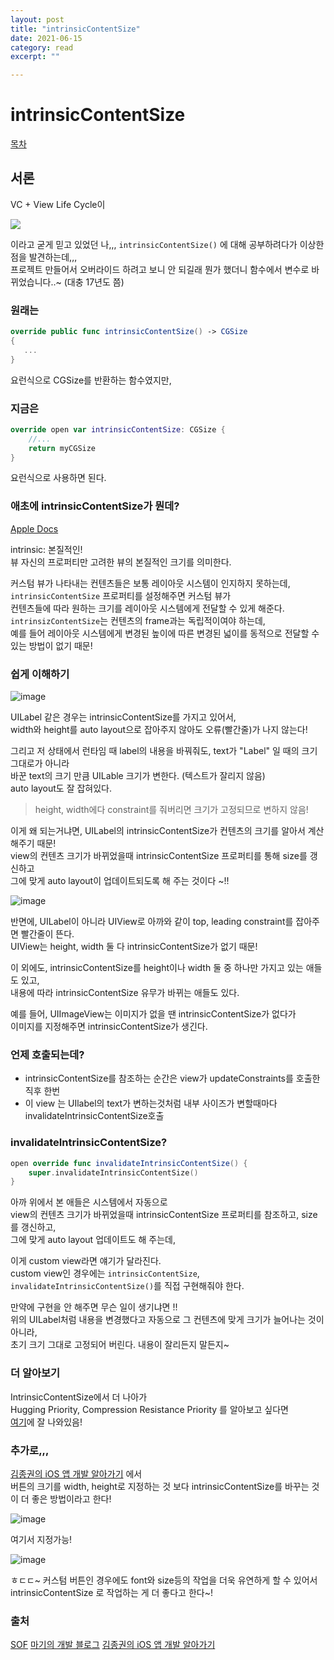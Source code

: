 ```yaml
---
layout: post
title: "intrinsicContentSize" 
date: 2021-06-15
category: read 
excerpt: ""

---
```


# intrinsicContentSize

[목차](https://iamcho2.github.io/2021/06/08/master-of-ios-life-cycle)



## 서론

VC + View Life Cycle이

![](https://user-images.githubusercontent.com/28949235/121391424-504f2a00-c989-11eb-8566-9142018c66a1.png)

이라고 굳게 믿고 있었던 나,,, `intrinsicContentSize()` 에 대해 공부하려다가 이상한 점을 발견하는데,,,  
프로젝트 만들어서 오버라이드 하려고 보니 안 되길래 뭔가 했더니 함수에서 변수로 바뀌었습니다..~ (대충 17년도 쯤)

### 원래는

```swift
override public func intrinsicContentSize() -> CGSize
{
   ...
}
```

요런식으로 CGSize를 반환하는 함수였지만,  

### 지금은

```swift
override open var intrinsicContentSize: CGSize {
    //...
    return myCGSize
}
```

요런식으로 사용하면 된다.

###  애초에 intrinsicContentSize가 뭔데?

[Apple Docs](https://developer.apple.com/documentation/uikit/uiview/1622600-intrinsiccontentsize)

intrinsic: 본질적인!  
뷰 자신의 프로퍼티만 고려한 뷰의 본질적인 크기를 의미한다.

커스텀 뷰가 나타내는 컨텐츠들은 보통 레이아웃 시스템이 인지하지 못하는데,  
`intrinsicContentSize` 프로퍼티를 설정해주면 커스텀 뷰가   
컨텐츠들에 따라 원하는 크기를 레이아웃 시스템에게 전달할 수 있게 해준다.  
`intrinsizContentSize`는 컨텐츠의 frame과는 독립적이여야 하는데,  
예를 들어 레이아웃 시스템에게 변경된 높이에 따른 변경된 넓이를 동적으로 전달할 수 있는 방법이 없기 때문!

### 쉽게 이해하기

![image](https://user-images.githubusercontent.com/28949235/122041749-3e9bd580-ce14-11eb-82d2-984629c6ba12.png)

UILabel 같은 경우는 intrinsicContentSize를 가지고 있어서,  
width와 height를 auto layout으로 잡아주지 않아도 오류(빨간줄)가 나지 않는다!

그리고 저 상태에서 런타임 때 label의 내용을 바꿔줘도, text가 "Label" 일 때의 크기 그대로가 아니라  
바꾼 text의 크기 만큼 UILable 크기가 변한다. (텍스트가 잘리지 않음)  
auto layout도 잘 잡혀있다.

> height, width에다 constraint를 줘버리면 크기가 고정되므로 변하지 않음!

이게 왜 되는거냐면, UILabel의 intrinsicContentSize가 컨텐츠의 크기를 알아서 계산해주기 때문!  
view의 컨텐츠 크기가 바뀌었을때 intrinsicContentSize 프로퍼티를  통해 size를 갱신하고  
그에 맞게 auto layout이 업데이트되도록 해 주는 것이다 ~!!

![image](https://user-images.githubusercontent.com/28949235/122042351-ff21b900-ce14-11eb-9649-0d57eadcfd62.png)

반면에, UILabel이 아니라 UIView로 아까와 같이 top, leading constraint를 잡아주면 빨간줄이 뜬다.  
UIView는 height, width 둘 다 intrinsicContentSize가 없기 때문!

이 외에도, intrinsicContentSize를 height이나 width 둘 중 하나만 가지고 있는 애들도 있고,  
내용에 따라 intrinsicContentSize 유무가 바뀌는 애들도 있다.

예를 들어, UIImageView는 이미지가 없을 땐 intrinsicContentSize가 없다가   
이미지를 지정해주면 intrinsicContentSize가 생긴다.

### 언제 호출되는데?

- intrinsicContentSize를 참조하는 순간은 view가 updateConstraints를 호출한 직후 한번
- 이 view 는 UIlabel의 text가 변하는것처럼 내부 사이즈가 변할때마다 invalidateIntrinsicContentSize호출

### invalidateIntrinsicContentSize?

```swift
open override func invalidateIntrinsicContentSize() {
    super.invalidateIntrinsicContentSize()
}
```

아까 위에서 본 애들은 시스템에서 자동으로  
view의 컨텐츠 크기가 바뀌었을때 intrinsicContentSize 프로퍼티를 참조하고, size를 갱신하고,  
그에 맞게 auto layout 업데이트도 해 주는데, 

이게 custom view라면 얘기가 달라진다.  
custom view인 경우에는 `intrinsicContentSize`, `invalidateIntrinsicContentSize()`를 직접 구현해줘야 한다.

만약에 구현을 안 해주면 무슨 일이 생기냐면 !!  
위의 UILabel처럼 내용을 변경했다고 자동으로 그 컨텐츠에 맞게 크기가 늘어나는 것이 아니라,  
초기 크기 그대로 고정되어 버린다. 내용이 잘리든지 말든지~

### 더 알아보기

IntrinsicContentSize에서 더 나아가  
Hugging Priority, Compression Resistance Priority 를 알아보고 싶다면  
[여기](https://babbab2.tistory.com/135)에 잘 나와있음!

### 추가로,,,

[김종권의 iOS 앱 개발 알아가기](https://ios-development.tistory.com/233) 에서  
버튼의 크기를 width, height로 지정하는 것 보다 intrinsicContentSize를 바꾸는 것이 더 좋은 방법이라고 한다!

![image](https://user-images.githubusercontent.com/28949235/122043928-de5a6300-ce16-11eb-9fce-cb5261805705.png)

여기서 지정가능!

![image](https://user-images.githubusercontent.com/28949235/122043957-e6b29e00-ce16-11eb-930e-5d1cc4f90865.png)

ㅎㄷㄷ~ 커스텀 버튼인 경우에도 font와 size등의 작업을 더욱 유연하게 할 수 있어서  
intrinsicContentSize 로 작업하는 게 더 좋다고 한다~!

### 출처

[SOF](https://stackoverflow.com/questions/38881151/intrinsiccontentsize-method-does-not-override-any-method-from-its-superclass) [마기의 개발 블로그](https://magi82.github.io/ios-intrinsicContentSize/) [김종권의 iOS 앱 개발 알아가기](https://ios-development.tistory.com/233)
